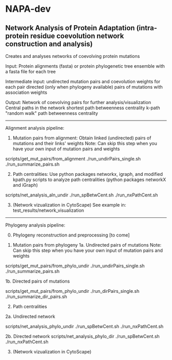 # NAPA-dev
Network Analysis of Protein Adaptation (intra-protein residue coevolution network construction and analysis)
--------------------------------------------- 
Creates and analyses networks of coevolving protein mutations

Input: Protein alignments (fasta) or protein phylogenetic tree
       ensemble with a fasta file for each tree

Intermediate input: undirected mutation pairs and coevolution weights
       for each pair directed (only when phylogeny available) pairs of
       mutations with association weights

Output: Network of coevolving pairs for further analysis/visualization
	Central paths in the network shortest path betweenness
	centrality k-path "random walk" path betweenness centrality

--------------------------------------------- 
Alignment analysis pipeline:

1. Mutation pairs from alignment: Obtain linked (undirected) pairs of
   mutations and their links' weights Note: Can skip this step when you
   have your own input of mutation pairs and weights

scripts/get_mut_pairs/from_alignment 
./run_undirPairs_single.sh
./run_summarize_pairs.sh


2. Path centralities: Use python packages networkx, igraph, and
   modified kpath.py scripts to analyze path centralities (python
   packages networkX and iGraph)

scripts/net_analysis_aln_undir 
./run_spBetwCent.sh 
./run_nxPathCent.sh

3. (Network vizualization in CytoScape)
See example in:
test_results/network_visualization

-------------------------------------------- 
Phylogeny analysis pipeline:

0. Phylogeny reconstruction and preprocessing [to come]


1. Mutation pairs from phylogeny 1a. Undirected pairs of mutations
Note: Can skip this step when you have your own input of mutation
pairs and weights 

scripts/get_mut_pairs/from_phylo_undir
./run_undirPairs_single.sh 
./run_summarize_pairs.sh

1b. Directed pairs of mutations 

scripts/get_mut_pairs/from_phylo_undir
./run_dirPairs_single.sh 
./run_summarize_dir_pairs.sh


2. Path centralities

2a. Undirected network 

scripts/net_analysis_phylo_undir
./run_spBetwCent.sh 
./run_nxPathCent.sh

2b. Directed network 
scripts/net_analysis_phylo_dir
./run_spBetwCent.sh 
./run_nxPathCent.sh

3. (Network vizualization in CytoScape)

